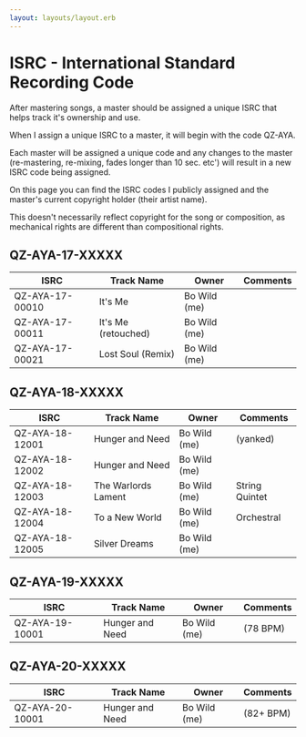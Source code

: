 ```yaml
---
layout: layouts/layout.erb
---
```

# ISRC - International Standard Recording Code

After mastering songs, a master should be assigned a unique ISRC that helps track it's ownership and use.

When I assign a unique ISRC to a master, it will begin with the code QZ-AYA.

Each master will be assigned a unique code and any changes to the master (re-mastering, re-mixing, fades longer than 10 sec. etc') will result in a new ISRC code being assigned.

On this page you can find the ISRC codes I publicly assigned and the master's current copyright holder (their artist name).

This doesn't necessarily reflect copyright for the song or composition, as mechanical rights are different than compositional rights.

## QZ-AYA-17-XXXXX

|    **ISRC**     |      **Track Name**      |       **Owner**       |      **Comments**     |
|-----------------|--------------------------|-----------------------|-----------------------|
| QZ-AYA-17-00010 | It's Me                  | Bo Wild (me)          |                       |
| QZ-AYA-17-00011 | It's Me (retouched)      | Bo Wild (me)          |                       |
| QZ-AYA-17-00021 | Lost Soul (Remix)        | Bo Wild (me)          |                       |

## QZ-AYA-18-XXXXX

|    **ISRC**     |      **Track Name**      |       **Owner**       |      **Comments**     |
|-----------------|--------------------------|-----------------------|-----------------------|
| QZ-AYA-18-12001 | Hunger and Need          | Bo Wild (me)          |      (yanked)         |
| QZ-AYA-18-12002 | Hunger and Need          | Bo Wild (me)          |                       |
| QZ-AYA-18-12003 | The Warlords Lament      | Bo Wild (me)          |    String Quintet     |
| QZ-AYA-18-12004 | To a New World           | Bo Wild (me)          |      Orchestral       |
| QZ-AYA-18-12005 | Silver Dreams            | Bo Wild (me)          |                       |

## QZ-AYA-19-XXXXX

|    **ISRC**     |      **Track Name**      |       **Owner**       |      **Comments**     |
|-----------------|--------------------------|-----------------------|-----------------------|
| QZ-AYA-19-10001 | Hunger and Need          | Bo Wild (me)          |      (78 BPM)         |


## QZ-AYA-20-XXXXX

|    **ISRC**     |      **Track Name**      |       **Owner**       |      **Comments**     |
|-----------------|--------------------------|-----------------------|-----------------------|
| QZ-AYA-20-10001 | Hunger and Need          | Bo Wild (me)          |      (82+ BPM)        |
